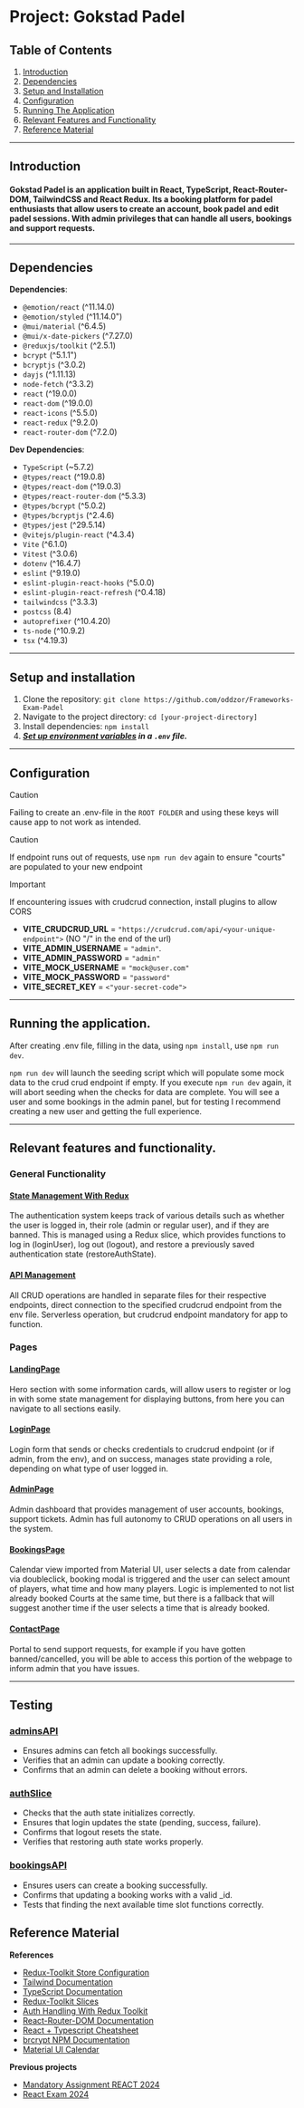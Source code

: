 # Project: Gokstad Padel

## Table of Contents

1. [Introduction](#introduction)
2. [Dependencies](#dependencies)
3. [Setup and Installation](#setup-and-installation)
4. [Configuration](#configuration)
5. [Running The Application](#running-the-application)
6. [Relevant Features and Functionality](#features-and-functionality)
7. [Reference Material](#reference-material)

---

## Introduction

#### Gokstad Padel is an application built in React, TypeScript, React-Router-DOM, TailwindCSS and React Redux. Its a booking platform for padel enthusiasts that allow users to create an account, book padel and edit padel sessions. With admin privileges that can handle all users, bookings and support requests.

---

## Dependencies

**Dependencies**:

- `@emotion/react` (^11.14.0)
- `@emotion/styled` (^11.14.0")
- `@mui/material` (^6.4.5)
- `@mui/x-date-pickers` (^7.27.0)
- `@reduxjs/toolkit` (^2.5.1)
- `bcrypt` (^5.1.1")
- `bcryptjs` (^3.0.2)
- `dayjs` (^1.11.13)
- `node-fetch` (^3.3.2)
- `react` (^19.0.0)
- `react-dom` (^19.0.0)
- `react-icons` (^5.5.0)
- `react-redux` (^9.2.0)
- `react-router-dom` (^7.2.0)

**Dev Dependencies**:

- `TypeScript` (~5.7.2)
- `@types/react` (^19.0.8)
- `@types/react-dom` (^19.0.3)
- `@types/react-router-dom` (^5.3.3)
- `@types/bcrypt` (^5.0.2)
- `@types/bcryptjs` (^2.4.6)
- `@types/jest` (^29.5.14)
- `@vitejs/plugin-react` (^4.3.4)
- `Vite` (^6.1.0)
- `Vitest` (^3.0.6)
- `dotenv` (^16.4.7)
- `eslint` (^9.19.0)
- `eslint-plugin-react-hooks` (^5.0.0)
- `eslint-plugin-react-refresh` (^0.4.18)
- `tailwindcss` (^3.3.3)
- `postcss` (8.4)
- `autoprefixer` (^10.4.20)
- `ts-node` (^10.9.2)
- `tsx` (^4.19.3)

---

## Setup and installation

1. Clone the repository: `git clone https://github.com/oddzor/Frameworks-Exam-Padel`
2. Navigate to the project directory: `cd [your-project-directory]`
3. Install dependencies: `npm install`
4. <em>**[Set up environment variables](#configuration) in a `.env` file.**</em>

---

## Configuration

> [!CAUTION]  
> Failing to create an .env-file in the `ROOT FOLDER` and using these keys will cause app to not work as intended.

> [!CAUTION]  
> If endpoint runs out of requests, use `npm run dev` again to ensure "courts" are populated to your new endpoint

> [!IMPORTANT]  
> If encountering issues with crudcrud connection, install plugins to allow CORS


- **VITE_CRUDCRUD_URL** = `"https://crudcrud.com/api/<your-unique-endpoint">` (NO "/" in the end of the url)
- **VITE_ADMIN_USERNAME** = `"admin"`.
- **VITE_ADMIN_PASSWORD** = `"admin"`
- **VITE_MOCK_USERNAME** = `"mock@user.com"`
- **VITE_MOCK_PASSWORD** = `"password"`
- **VITE_SECRET_KEY** = `<"your-secret-code">`



---

## Running the application.

After creating .env file, filling in the data, using `npm install`, use `npm run dev`.

`npm run dev` will launch the seeding script which will populate some mock data to the crud crud endpoint if empty. 
If you execute `npm run dev` again, it will abort seeding when the checks for data are complete. You will see a user and some bookings in the admin panel, but for testing I recommend creating a new user and getting the full experience.

---

## Relevant features and functionality.

### General Functionality

#### <u>State Management With Redux</u>

The authentication system keeps track of various details such as whether the user is logged in, their role (admin or regular user), and if they are banned. This is managed using a Redux slice, which provides functions to log in (loginUser), log out (logout), and restore a previously saved authentication state (restoreAuthState).

#### <u>API Management</u>

All CRUD operations are handled in separate files for their respective endpoints, direct connection to the specified crudcrud endpoint from the env file. Serverless operation, but crudcrud endpoint mandatory for app to function.

### Pages

#### <u>LandingPage</u>

Hero section with some information cards, will allow users to register or log in with some state management for displaying buttons, from here you can navigate to all sections easily.

#### <u>LoginPage</u>

Login form that sends or checks credentials to crudcrud endpoint (or if admin, from the env), and on success, manages state providing a role, depending on what type of user logged in.

#### <u>AdminPage</u>

Admin dashboard that provides management of user accounts, bookings, support tickets. Admin has full autonomy to CRUD operations on all users in the system.

#### <u>BookingsPage</u>

Calendar view imported from Material UI, user selects a date from calendar via doubleclick, booking modal is triggered and the user can select amount of players, what time and how many players. Logic is implemented to not list already booked Courts at the same time, but there is a fallback that will suggest another time if the user selects a time that is already booked.

#### <u>ContactPage</u>

Portal to send support requests, for example if you have gotten banned/cancelled, you will be able to access this portion of the webpage to inform admin that you have issues.

---

## **Testing**

### <u>adminsAPI</u>

- Ensures admins can fetch all bookings successfully.
- Verifies that an admin can update a booking correctly.
- Confirms that an admin can delete a booking without errors.


### <u>authSlice</u>

- Checks that the auth state initializes correctly.
- Ensures that login updates the state (pending, success, failure).
- Confirms that logout resets the state.
- Verifies that restoring auth state works properly.

### <u>bookingsAPI</u>

- Ensures users can create a booking successfully.
- Confirms that updating a booking works with a valid _id.
- Tests that finding the next available time slot functions correctly.




## Reference Material

**References**

- [Redux-Toolkit Store Configuration](https://redux-toolkit.js.org/api/configureStore)
- [Tailwind Documentation](https://v2.tailwindcss.com/docs)
- [TypeScript Documentation](https://www.typescriptlang.org/docs/)
- [Redux-Toolkit Slices](https://redux-toolkit.js.org/api/createSlice)
- [Auth Handling With Redux Toolkit](https://blog.logrocket.com/handling-user-authentication-redux-toolkit/)
- [React-Router-DOM Documentation](https://reactrouter.com/start/framework/routing)
- [React + Typescript Cheatsheet](https://react-typescript-cheatsheet.netlify.app/docs/basic/setup)
- [brcrypt NPM Documentation](https://www.npmjs.com/package/bcryptjs?activeTab=readme)
- [Material UI Calendar](https://mui.com/x/react-date-pickers/date-range-calendar/)



**Previous projects**


- [Mandatory Assignment REACT 2024](https://github.com/oddzor/Arbeidskrav-2---Javascript-Rammeverk)
- [React Exam 2024](https://github.com/oddzor/Exam-Javascript-Frameworks.git)

